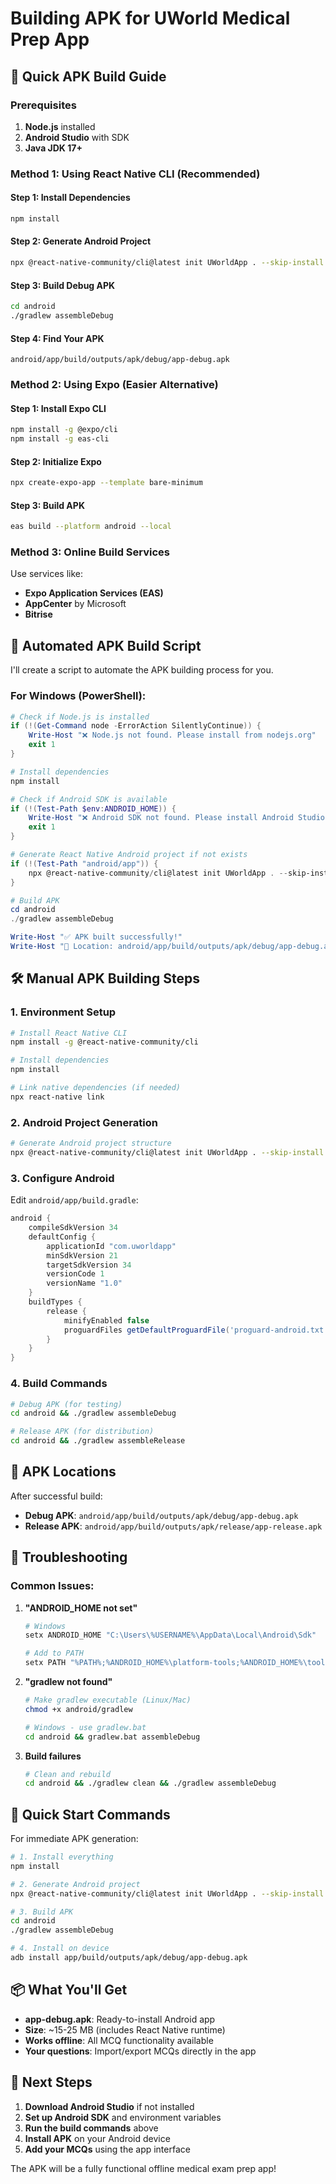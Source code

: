 # Building APK for UWorld Medical Prep App

## 🎯 Quick APK Build Guide

### Prerequisites
1. **Node.js** installed
2. **Android Studio** with SDK
3. **Java JDK 17+**

### Method 1: Using React Native CLI (Recommended)

#### Step 1: Install Dependencies
```bash
npm install
```

#### Step 2: Generate Android Project
```bash
npx @react-native-community/cli@latest init UWorldApp . --skip-install
```

#### Step 3: Build Debug APK
```bash
cd android
./gradlew assembleDebug
```

#### Step 4: Find Your APK
```
android/app/build/outputs/apk/debug/app-debug.apk
```

### Method 2: Using Expo (Easier Alternative)

#### Step 1: Install Expo CLI
```bash
npm install -g @expo/cli
npm install -g eas-cli
```

#### Step 2: Initialize Expo
```bash
npx create-expo-app --template bare-minimum
```

#### Step 3: Build APK
```bash
eas build --platform android --local
```

### Method 3: Online Build Services

Use services like:
- **Expo Application Services (EAS)**
- **AppCenter** by Microsoft
- **Bitrise**

## 🚀 Automated APK Build Script

I'll create a script to automate the APK building process for you.

### For Windows (PowerShell):
```powershell
# Check if Node.js is installed
if (!(Get-Command node -ErrorAction SilentlyContinue)) {
    Write-Host "❌ Node.js not found. Please install from nodejs.org"
    exit 1
}

# Install dependencies
npm install

# Check if Android SDK is available
if (!(Test-Path $env:ANDROID_HOME)) {
    Write-Host "❌ Android SDK not found. Please install Android Studio and set ANDROID_HOME"
    exit 1
}

# Generate React Native Android project if not exists
if (!(Test-Path "android/app")) {
    npx @react-native-community/cli@latest init UWorldApp . --skip-install
}

# Build APK
cd android
./gradlew assembleDebug

Write-Host "✅ APK built successfully!"
Write-Host "📱 Location: android/app/build/outputs/apk/debug/app-debug.apk"
```

## 🛠️ Manual APK Building Steps

### 1. Environment Setup
```bash
# Install React Native CLI
npm install -g @react-native-community/cli

# Install dependencies
npm install

# Link native dependencies (if needed)
npx react-native link
```

### 2. Android Project Generation
```bash
# Generate Android project structure
npx @react-native-community/cli@latest init UWorldApp . --skip-install --platform android
```

### 3. Configure Android
Edit `android/app/build.gradle`:
```gradle
android {
    compileSdkVersion 34
    defaultConfig {
        applicationId "com.uworldapp"
        minSdkVersion 21
        targetSdkVersion 34
        versionCode 1
        versionName "1.0"
    }
    buildTypes {
        release {
            minifyEnabled false
            proguardFiles getDefaultProguardFile('proguard-android.txt'), 'proguard-rules.pro'
        }
    }
}
```

### 4. Build Commands
```bash
# Debug APK (for testing)
cd android && ./gradlew assembleDebug

# Release APK (for distribution)
cd android && ./gradlew assembleRelease
```

## 📱 APK Locations

After successful build:
- **Debug APK**: `android/app/build/outputs/apk/debug/app-debug.apk`
- **Release APK**: `android/app/build/outputs/apk/release/app-release.apk`

## 🔧 Troubleshooting

### Common Issues:

1. **"ANDROID_HOME not set"**
   ```bash
   # Windows
   setx ANDROID_HOME "C:\Users\%USERNAME%\AppData\Local\Android\Sdk"
   
   # Add to PATH
   setx PATH "%PATH%;%ANDROID_HOME%\platform-tools;%ANDROID_HOME%\tools"
   ```

2. **"gradlew not found"**
   ```bash
   # Make gradlew executable (Linux/Mac)
   chmod +x android/gradlew
   
   # Windows - use gradlew.bat
   cd android && gradlew.bat assembleDebug
   ```

3. **Build failures**
   ```bash
   # Clean and rebuild
   cd android && ./gradlew clean && ./gradlew assembleDebug
   ```

## 🎯 Quick Start Commands

For immediate APK generation:

```bash
# 1. Install everything
npm install

# 2. Generate Android project
npx @react-native-community/cli@latest init UWorldApp . --skip-install

# 3. Build APK
cd android
./gradlew assembleDebug

# 4. Install on device
adb install app/build/outputs/apk/debug/app-debug.apk
```

## 📦 What You'll Get

- **app-debug.apk**: Ready-to-install Android app
- **Size**: ~15-25 MB (includes React Native runtime)
- **Works offline**: All MCQ functionality available
- **Your questions**: Import/export MCQs directly in the app

## 🚀 Next Steps

1. **Download Android Studio** if not installed
2. **Set up Android SDK** and environment variables
3. **Run the build commands** above
4. **Install APK** on your Android device
5. **Add your MCQs** using the app interface

The APK will be a fully functional offline medical exam prep app!

